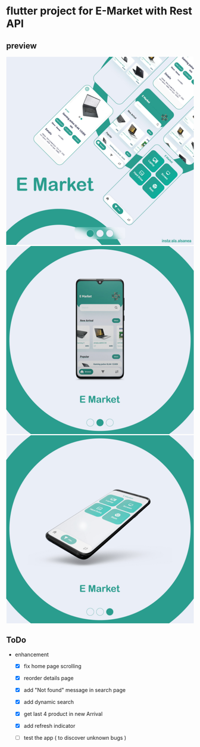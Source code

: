 # flutter project for E-Market with Rest API


## preview

![alt](_imgReadme/Artboard%201%402x-100.jpg)
![alt](_imgReadme/Artboard%201%20copy%202@2x-100.jpg)
![alt](_imgReadme/Artboard%201%20copy@2x-100.jpg)
## ToDo
- enhancement  
  - [X] fix home page scrolling 
  - [X] reorder details page 
  - [X] add "Not found" message in search page 
  - [X] add dynamic search 
  - [X] get last 4 product in new Arrival 
  - [X] add refresh indicator 
  - [ ] test the app ( to discover unknown bugs ) 
      

